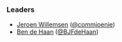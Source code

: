 ### Leaders

* [Jeroen Willemsen](mailto:jeroen.willemsen@owasp.org) ([@commjoenie](https://twitter.com/commjoenie "Twitter Jeroen Willemsen"))
* [Ben de Haan](mailto:ben.dehaan@owasp.org) ([@BJFdeHaan](https://twitter.com/BJFdeHaan "Twitter Ben de Haan"))
